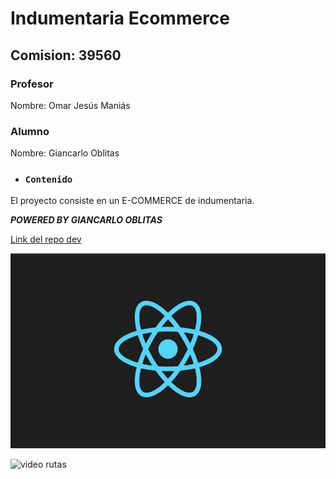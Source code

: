 # Indumentaria Ecommerce

## Comision: 39560

### Profesor

Nombre: Omar Jesús Maniás

### Alumno

Nombre: Giancarlo Oblitas

* ### `Contenido`

El proyecto consiste en un E-COMMERCE de indumentaria.

**_POWERED BY GIANCARLO OBLITAS_**

[Link del repo dev](https://github.com/giancarlo97/indumentaria_ecommerce)

![imagen](./src/assets/react.jpg)

![video rutas](./src/assets/video1.gif)